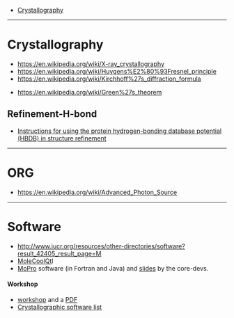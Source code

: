 * [Crystallography](#crystallography)

---- 

# Crystallography
+ https://en.wikipedia.org/wiki/X-ray_crystallography
+ https://en.wikipedia.org/wiki/Huygens%E2%80%93Fresnel_principle
+ https://en.wikipedia.org/wiki/Kirchhoff%27s_diffraction_formula
* https://en.wikipedia.org/wiki/Green%27s_theorem

## Refinement-H-bond
* [Instructions for using the protein hydrogen-bonding database potential (HBDB) in structure refinement](http://spin.niddk.nih.gov/bax/software/HBDB/index.htm)


----

# ORG
* https://en.wikipedia.org/wiki/Advanced_Photon_Source

----

# Software
+ http://www.iucr.org/resources/other-directories/software?result_42405_result_page=M
+ [MoleCoolQt](http://www.molecoolqt.de/index.htm)l
+ [MoPro](http://www.iucr.org/resources/other-directories/software/mopro) software (in Fortran and Java) and [slides](http://www.cdifx.univ-rennes1.fr/RECIPROCS/sept2011/pdf/RECIPROCS_ANGD2011_MoPro_Jelsch.pdf) by the core-devs.

#### Workshop
+ [workshop](http://www.chem.gla.ac.uk/~louis/asia_workshop/) and a [PDF](http://www.chem.gla.ac.uk/~louis/asia_workshop/Program_ACDM.pdf)
+ [Crystallographic software list](http://www.iucr.org/resources/other-directories/software) 
